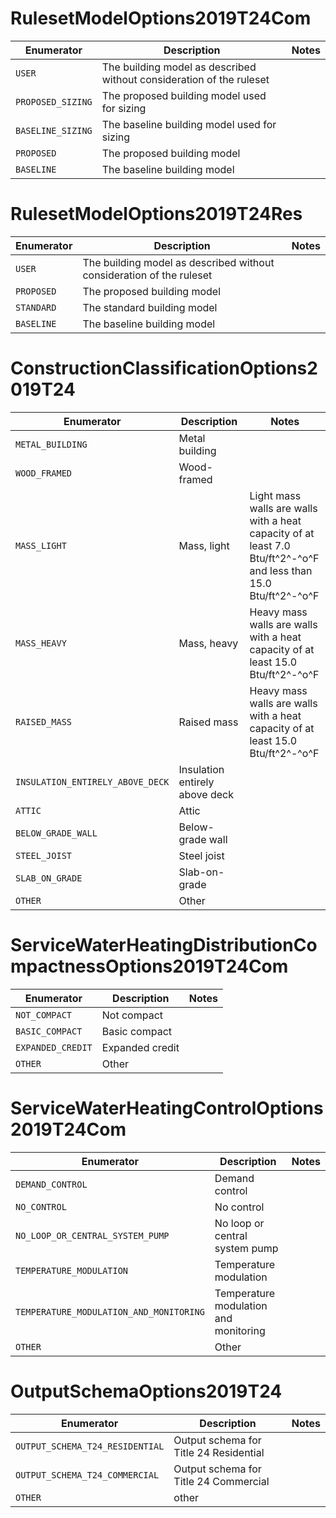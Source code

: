 # RulesetModelOptions2019T24Com
|    Enumerator     |                             Description                              | Notes |
|-------------------|----------------------------------------------------------------------|-------|
| `USER`            | The building model as described without consideration of the ruleset |       |
| `PROPOSED_SIZING` | The proposed building model used for sizing                          |       |
| `BASELINE_SIZING` | The baseline building model used for sizing                          |       |
| `PROPOSED`        | The proposed building model                                          |       |
| `BASELINE`        | The baseline building model                                          |       |

# RulesetModelOptions2019T24Res
| Enumerator |                             Description                              | Notes |
|------------|----------------------------------------------------------------------|-------|
| `USER`     | The building model as described without consideration of the ruleset |       |
| `PROPOSED` | The proposed building model                                          |       |
| `STANDARD` | The standard building model                                          |       |
| `BASELINE` | The baseline building model                                          |       |

# ConstructionClassificationOptions2019T24
|            Enumerator            |          Description           |                                                      Notes                                                       |
|----------------------------------|--------------------------------|------------------------------------------------------------------------------------------------------------------|
| `METAL_BUILDING`                 | Metal building                 |                                                                                                                  |
| `WOOD_FRAMED`                    | Wood-framed                    |                                                                                                                  |
| `MASS_LIGHT`                     | Mass, light                    | Light mass walls are walls with a heat capacity of at least 7.0 Btu/ft^2^-^o^F and less than 15.0 Btu/ft^2^-^o^F |
| `MASS_HEAVY`                     | Mass, heavy                    | Heavy mass walls are walls with a heat capacity of at least 15.0 Btu/ft^2^-^o^F                                  |
| `RAISED_MASS`                    | Raised mass                    | Heavy mass walls are walls with a heat capacity of at least 15.0 Btu/ft^2^-^o^F                                  |
| `INSULATION_ENTIRELY_ABOVE_DECK` | Insulation entirely above deck |                                                                                                                  |
| `ATTIC`                          | Attic                          |                                                                                                                  |
| `BELOW_GRADE_WALL`               | Below-grade wall               |                                                                                                                  |
| `STEEL_JOIST`                    | Steel joist                    |                                                                                                                  |
| `SLAB_ON_GRADE`                  | Slab-on-grade                  |                                                                                                                  |
| `OTHER`                          | Other                          |                                                                                                                  |

# ServiceWaterHeatingDistributionCompactnessOptions2019T24Com
|    Enumerator     |   Description   | Notes |
|-------------------|-----------------|-------|
| `NOT_COMPACT`     | Not compact     |       |
| `BASIC_COMPACT`   | Basic compact   |       |
| `EXPANDED_CREDIT` | Expanded credit |       |
| `OTHER`           | Other           |       |

# ServiceWaterHeatingControlOptions2019T24Com
|               Enumerator                |              Description              | Notes |
|-----------------------------------------|---------------------------------------|-------|
| `DEMAND_CONTROL`                        | Demand control                        |       |
| `NO_CONTROL`                            | No control                            |       |
| `NO_LOOP_OR_CENTRAL_SYSTEM_PUMP`        | No loop or central system pump        |       |
| `TEMPERATURE_MODULATION`                | Temperature modulation                |       |
| `TEMPERATURE_MODULATION_AND_MONITORING` | Temperature modulation and monitoring |       |
| `OTHER`                                 | Other                                 |       |

# OutputSchemaOptions2019T24
|           Enumerator            |              Description               | Notes |
|---------------------------------|----------------------------------------|-------|
| `OUTPUT_SCHEMA_T24_RESIDENTIAL` | Output schema for Title 24 Residential |       |
| `OUTPUT_SCHEMA_T24_COMMERCIAL`  | Output schema for Title 24 Commercial  |       |
| `OTHER`                         | other                                  |       |

